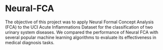 # Neural-FCA
The objective of this project was to apply Neural Formal Concept Analysis (FCA) to the UCI Acute Inflammations Dataset for the classification of two urinary system diseases. We compared the performance of Neural FCA with several popular machine learning algorithms to evaluate its effectiveness in medical diagnosis tasks.
